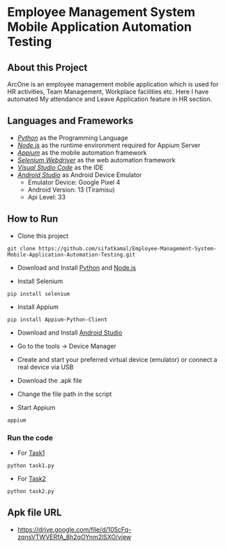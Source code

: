# Employee Management System Mobile Application Automation Testing

## About this Project

<p>ArcOne is an employee management mobile application which is used for HR activities, Team Management, Workplace facilities etc. Here I have automated My attendance and Leave Application feature in HR section.</p>

## Languages and Frameworks

- *[Python](https://www.python.org/)* as the Programming Language
- *[Node.js](https://nodejs.org/)* as the runtime environment required for Appium Server
- *[Appium](https://appium.io/docs/en/latest/)* as the mobile automation framework
- *[Selenium Webdriver](https://www.selenium.dev/)* as the web automation framework
- *[Visual Studio Code](https://code.visualstudio.com/)* as the IDE
- *[Android Studio](https://developer.android.com/studio)* as Android Device Emulator
    - Emulator Device: Google Pixel 4
    - Android Version: 13 (Tiramisu)
    - Api Level: 33


## How to Run
- Clone this project
```
git clone https://github.com/sifatkamal/Employee-Management-System-Mobile-Application-Automation-Testing.git
```

- Download and Install [Python](https://www.python.org/) and [Node.js](https://nodejs.org/)

- Install Selenium
```
pip install selenium
```

- Install Appium
```
pip install Appium-Python-Client
```
- Download and Install [Android Studio](https://developer.android.com/studio)
- Go to the tools -> Device Manager
- Create and start your preferred virtual device (emulator) or connect a real device via USB

- Download the .apk file
- Change the file path in the script
- Start Appium
```
appium
```
### Run the code
- For [Task1](https://github.com/sifatkamal/Mobile-Application-Automation-Testing/blob/main/task1.py)

```
python task1.py
```

- For [Task2](https://github.com/sifatkamal/Mobile-Application-Automation-Testing/blob/main/task2.py)

```
python task2.py
```

## Apk file URL
- https://drive.google.com/file/d/105cFq-zqnsVTWVERfA_8h2qOYnm2lSXO/view

